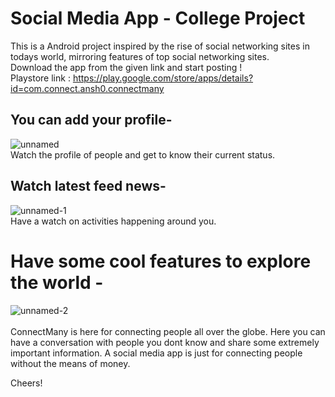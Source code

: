 # Social Media App - College Project
This is a Android project inspired by the rise of social networking sites in todays world, mirroring features of top social networking sites. <br />
Download the app from the given link and start posting ! <br />
Playstore link : https://play.google.com/store/apps/details?id=com.connect.ansh0.connectmany <br />

## You can add your profile-  </br> 
![unnamed](https://user-images.githubusercontent.com/35291991/51045162-efb93880-15e8-11e9-8ef7-065cc296888a.jpg) </br>
Watch the profile of people and get to know their current status.
</br>

## Watch latest feed news- </br>
![unnamed-1](https://user-images.githubusercontent.com/35291991/51045276-360e9780-15e9-11e9-943f-d98e71ff6f59.jpg) </br>
Have a watch on activities happening around you.
 </br>

# Have some cool features to explore the world - </br>
![unnamed-2](https://user-images.githubusercontent.com/35291991/51045359-6b1aea00-15e9-11e9-8ca2-41fb1e92a106.jpg) </br> </br>
ConnectMany is here for connecting people all over the globe. Here you can have a conversation with people you dont know and share some extremely important information.
A social media app is just for connecting people without the means of money.


Cheers!
